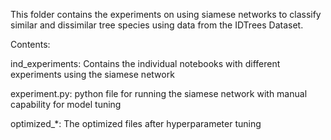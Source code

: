 This folder contains the experiments on using siamese networks to classify similar and dissimilar tree species using data from the IDTrees Dataset.

Contents:

ind_experiments: Contains the individual notebooks with different experiments using the siamese network

experiment.py: python file for running the siamese network with manual capability for model tuning

optimized_*: The optimized files after hyperparameter tuning
